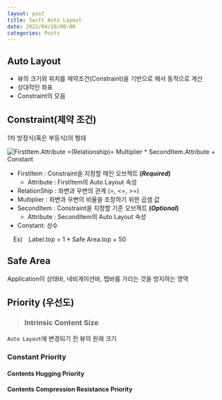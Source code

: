 ```yaml
---
layout: post
title: Swift Auto Layout
date: 2022/04/28/00:00
categories: Posts
---
```


## Auto Layout

- 뷰의 크기와 위치를 제약조건(Constraint)을 기반으로 해서 동적으로 계산
- 상대적인 좌표
- Constraint의 모음

## Constraint(제약 조건)

1차 방정식(혹은 부등식)의 형태

![FirstItem.Attribute =(Relationship)= Multiplier \* SecondItem.Attribute \+ Constant](http://woin2ee.github.io/asset/images/Constraint-linear-equation.png)

- FirstItem : Constraint을 지정할 메인 오브젝트 **(*Required*)**
  - Attribute : FirstItem의 Auto Layout 속성
- RelationShip : 좌변과 우변의 관계 (=, <=, >=)
- Multiplier : 좌변과 우변의 비율을 조정하기 위한 곱셈 값
- SecondItem : Constraint을 지정할 기준 오브젝트 **(*Optional*)**
  - Attribute : SecondItem의 Auto Layout 속성
- Constant: 상수

 Ex) Label.top = 1 * Safe Area.top + 50

## Safe Area

Application이 상태바, 네비게이션바, 탭바를 가리는 것을 방지하는 영역

## Priority (우선도)

>### Intrinsic Content Size

`Auto Layout`에 변경되기 전 뷰의 원래 크기

### Constant Priority

#### Contents Hugging Priority

#### Contents Compression Resistance Priority
